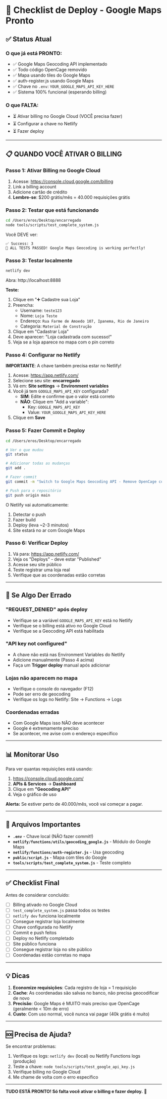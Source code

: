 # 🚀 Checklist de Deploy - Google Maps Pronto

## ✅ Status Atual

### O que já está PRONTO:
- ✅ Google Maps Geocoding API implementado
- ✅ Todo código OpenCage removido
- ✅ Mapa usando tiles do Google Maps
- ✅ auth-register.js usando Google Maps
- ✅ Chave no `.env`: `YOUR_GOOGLE_MAPS_API_KEY_HERE`
- ✅ Sistema 100% funcional (esperando billing)

### O que FALTA:
- ⏳ Ativar billing no Google Cloud (VOCÊ precisa fazer)
- ⏳ Configurar a chave no Netlify
- ⏳ Fazer deploy

---

## 📋 QUANDO VOCÊ ATIVAR O BILLING

### Passo 1: Ativar Billing no Google Cloud

1. Acesse: https://console.cloud.google.com/billing
2. Link a billing account
3. Adicione cartão de crédito
4. **Lembre-se**: $200 grátis/mês = 40.000 requisições grátis

### Passo 2: Testar que está funcionando

```bash
cd /Users/eros/Desktop/encarregado
node tools/scripts/test_complete_system.js
```

Você DEVE ver:
```
✅ Success: 3
🎉 ALL TESTS PASSED! Google Maps Geocoding is working perfectly!
```

### Passo 3: Testar localmente

```bash
netlify dev
```

Abra: http://localhost:8888

**Teste:**
1. Clique em "➕ Cadastre sua Loja"
2. Preencha:
   - Username: `teste123`
   - Nome: `Loja Teste`
   - Endereço: `Rua Farme de Amoedo 107, Ipanema, Rio de Janeiro`
   - Categoria: `Material de Construção`
3. Clique em "Cadastrar Loja"
4. Deve aparecer: "Loja cadastrada com sucesso!"
5. Veja se a loja aparece no mapa com o pin correto

### Passo 4: Configurar no Netlify

**IMPORTANTE**: A chave também precisa estar no Netlify!

1. Acesse: https://app.netlify.com/
2. Selecione seu site: **encarregado**
3. Vá em: **Site settings** → **Environment variables**
4. Você já tem `GOOGLE_MAPS_API_KEY` configurada?
   - **SIM**: Edite e confirme que o valor está correto
   - **NÃO**: Clique em "Add a variable":
     - Key: `GOOGLE_MAPS_API_KEY`
     - Value: `YOUR_GOOGLE_MAPS_API_KEY_HERE`
5. Clique em **Save**

### Passo 5: Fazer Commit e Deploy

```bash
cd /Users/eros/Desktop/encarregado

# Ver o que mudou
git status

# Adicionar todas as mudanças
git add .

# Fazer commit
git commit -m "Switch to Google Maps Geocoding API - Remove OpenCage completely"

# Push para o repositório
git push origin main
```

O Netlify vai automaticamente:
1. Detectar o push
2. Fazer build
3. Deploy (leva ~2-3 minutos)
4. Site estará no ar com Google Maps

### Passo 6: Verificar Deploy

1. Vá para: https://app.netlify.com/
2. Veja os "Deploys" - deve estar "Published"
3. Acesse seu site público
4. Teste registrar uma loja real
5. Verifique que as coordenadas estão corretas

---

## 🔧 Se Algo Der Errado

### "REQUEST_DENIED" após deploy
- Verifique se a variável `GOOGLE_MAPS_API_KEY` está no Netlify
- Verifique se o billing está ativo no Google Cloud
- Verifique se a Geocoding API está habilitada

### "API key not configured"
- A chave não está nas Environment Variables do Netlify
- Adicione manualmente (Passo 4 acima)
- Faça um **Trigger deploy** manual após adicionar

### Lojas não aparecem no mapa
- Verifique o console do navegador (F12)
- Pode ser erro de geocoding
- Verifique os logs no Netlify: Site → Functions → Logs

### Coordenadas erradas
- Com Google Maps isso NÃO deve acontecer
- Google é extremamente preciso
- Se acontecer, me avise com o endereço específico

---

## 📊 Monitorar Uso

Para ver quantas requisições está usando:

1. https://console.cloud.google.com/
2. **APIs & Services** → **Dashboard**
3. Clique em **"Geocoding API"**
4. Veja o gráfico de uso

**Alerta:** Se estiver perto de 40.000/mês, você vai começar a pagar.

---

## 🎯 Arquivos Importantes

- **`.env`** - Chave local (NÃO fazer commit!)
- **`netlify/functions/utils/geocoding_google.js`** - Módulo do Google Maps
- **`netlify/functions/auth-register.js`** - Usa geocoding
- **`public/script.js`** - Mapa com tiles do Google
- **`tools/scripts/test_complete_system.js`** - Teste completo

---

## ✅ Checklist Final

Antes de considerar concluído:

- [ ] Billing ativado no Google Cloud
- [ ] `test_complete_system.js` passa todos os testes
- [ ] `netlify dev` funciona localmente
- [ ] Consegue registrar loja localmente
- [ ] Chave configurada no Netlify
- [ ] Commit e push feitos
- [ ] Deploy no Netlify completado
- [ ] Site público funciona
- [ ] Consegue registrar loja no site público
- [ ] Coordenadas estão corretas no mapa

---

## 💡 Dicas

1. **Economize requisições**: Cada registro de loja = 1 requisição
2. **Cache**: As coordenadas são salvas no banco, não precisa geocodificar de novo
3. **Precisão**: Google Maps é MUITO mais preciso que OpenCage (geralmente < 10m de erro)
4. **Custo**: Com uso normal, você nunca vai pagar (40k grátis é muito)

---

## 🆘 Precisa de Ajuda?

Se encontrar problemas:
1. Verifique os logs: `netlify dev` (local) ou Netlify Functions logs (produção)
2. Teste a chave: `node tools/scripts/test_google_api_key.js`
3. Verifique billing no Google Cloud
4. Me chame de volta com o erro específico

---

**TUDO ESTÁ PRONTO! Só falta você ativar o billing e fazer deploy.** 🚀

